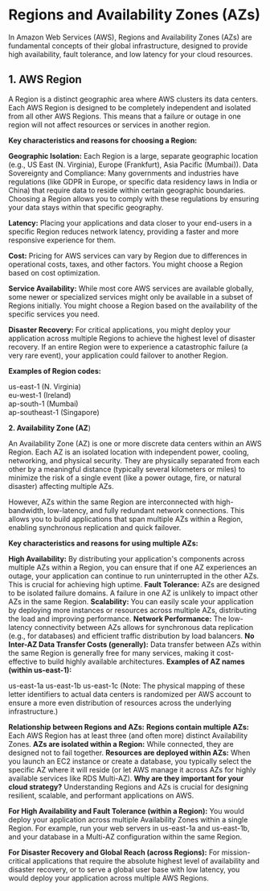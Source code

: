 # Regions and Availability Zones (AZs)  

In Amazon Web Services (AWS), Regions and Availability Zones (AZs) are fundamental concepts of their global infrastructure, designed to provide high availability, fault tolerance, and low latency for your cloud resources.  
 
## 1. AWS Region  
A Region is a distinct geographic area where AWS clusters its data centers. Each AWS Region is designed to be completely independent and isolated from all other AWS Regions. This means that a failure or outage in one region will not affect resources or services in another region.  

**Key characteristics and reasons for choosing a Region:**    

**Geographic Isolation:** Each Region is a large, separate geographic location (e.g., US East (N. Virginia), Europe (Frankfurt), Asia Pacific (Mumbai)).
Data Sovereignty and Compliance: Many governments and industries have regulations (like GDPR in Europe, or specific data residency laws in India or China) that require data to reside within certain geographic boundaries. Choosing a Region allows you to comply with these regulations by ensuring your data stays within that specific geography.  

**Latency:**  Placing your applications and data closer to your end-users in a specific Region reduces network latency, providing a faster and more responsive experience for them.

**Cost:**  Pricing for AWS services can vary by Region due to differences in operational costs, taxes, and other factors. You might choose a Region based on cost optimization.

**Service Availability:**  While most core AWS services are available globally, some newer or specialized services might only be available in a subset of Regions initially. You might choose a Region based on the availability of the specific services you need. 

**Disaster Recovery:** For critical applications, you might deploy your application across multiple Regions to achieve the highest level of disaster recovery. If an entire Region were to experience a catastrophic failure (a very rare event), your application could failover to another Region.


**Examples of Region codes:**  

us-east-1 (N. Virginia)  
eu-west-1 (Ireland)  
ap-south-1 (Mumbai)  
ap-southeast-1 (Singapore)  

**2. Availability Zone (AZ**)  

An Availability Zone (AZ) is one or more discrete data centers within an AWS Region. Each AZ is an isolated location with independent power, cooling, networking, and physical security. They are physically separated from each other by a meaningful distance (typically several kilometers or miles) to minimize the risk of a single event (like a power outage, fire, or natural disaster) affecting multiple AZs.    

However, AZs within the same Region are interconnected with high-bandwidth, low-latency, and fully redundant network connections. This allows you to build applications that span multiple AZs within a Region, enabling synchronous replication and quick failover.  

**Key characteristics and reasons for using multiple AZs:**  

**High Availability:** By distributing your application's components across multiple AZs within a Region, you can ensure that if one AZ experiences an outage, your application can continue to run uninterrupted in the other AZs. This is crucial for achieving high uptime.
**Fault Tolerance:** AZs are designed to be isolated failure domains. A failure in one AZ is unlikely to impact other AZs in the same Region.
**Scalability:** You can easily scale your application by deploying more instances or resources across multiple AZs, distributing the load and improving performance.
**Network Performance:** The low-latency connectivity between AZs allows for synchronous data replication (e.g., for databases) and efficient traffic distribution by load balancers.
**No Inter-AZ Data Transfer Costs (generally):** Data transfer between AZs within the same Region is generally free for many services, making it cost-effective to build highly available architectures.
**Examples of AZ names (within us-east-1):**

us-east-1a
us-east-1b
us-east-1c (Note: The physical mapping of these letter identifiers to actual data centers is randomized per AWS account to ensure a more even distribution of resources across the underlying infrastructure.)

**Relationship between Regions and AZs:**
**Regions contain multiple AZs:** Each AWS Region has at least three (and often more) distinct Availability Zones.
**AZs are isolated within a Region:** While connected, they are designed not to fail together.
**Resources are deployed within AZs:** When you launch an EC2 instance or create a database, you typically select the specific AZ where it will reside (or let AWS manage it across AZs for highly available services like RDS Multi-AZ).
**Why are they important for your cloud strategy?**
Understanding Regions and AZs is crucial for designing resilient, scalable, and performant applications on AWS.

**For High Availability and Fault Tolerance (within a Region):** You would deploy your application across multiple Availability Zones within a single Region. For example, run your web servers in us-east-1a and us-east-1b, and your database in a Multi-AZ configuration within the same Region.

**For Disaster Recovery and Global Reach (across Regions):** For mission-critical applications that require the absolute highest level of availability and disaster recovery, or to serve a global user base with low latency, you would deploy your application across multiple AWS Regions.
